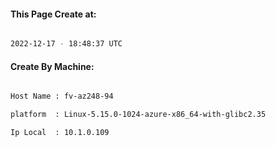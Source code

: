 
   
#### This Page Create at:

```bash

2022-12-17 - 18:48:37 UTC

```

#### Create By Machine:

```bash

Host Name : fv-az248-94

platform  : Linux-5.15.0-1024-azure-x86_64-with-glibc2.35

Ip Local  : 10.1.0.109

```

